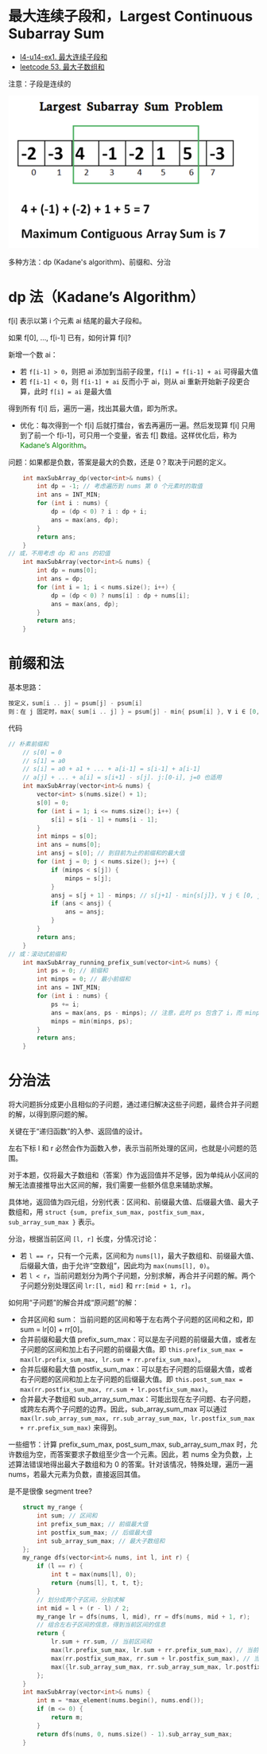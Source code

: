# 最大连续子段和，Largest Continuous Subarray Sum

* [l4-u14-ex1. 最大连续子段和](https://oj.youdao.com/course/13/82/1#/1/9465)
* [leetcode 53. 最大子数组和](https://leetcode.cn/problems/maximum-subarray/)

注意：子段是连续的

![largest subarray sum](pics/largest-subarray-sum.png)

多种方法：dp (Kadane's algorithm)、前缀和、分治

# dp 法（Kadane’s Algorithm）

f[i] 表示以第 i 个元素 ai 结尾的最大子段和。

如果 f[0], …, f[i-1] 已有，如何计算 f[i]?

新增一个数 ai：
* 若 `f[i-1] > 0`，则把 ai 添加到当前子段里，`f[i] = f[i-1] + ai` 可得最大值
* 若 `f[i-1] < 0`，则 `f[i-1] + ai` 反而小于 ai，则从 ai 重新开始新子段更合算，此时 `f[i] = ai` 是最大值

得到所有 f[i] 后，遍历一遍，找出其最大值，即为所求。
- 优化：每次得到一个 f[i] 后就打擂台，省去再遍历一遍。然后发现算 f[i] 只用到了前一个 f[i-1]，可只用一个变量，省去 f[] 数组。这样优化后，称为 <font color="green">Kadane’s Algorithm</font>。

问题：如果都是负数，答案是最大的负数，还是 0？取决于问题的定义。

```cpp
    int maxSubArray_dp(vector<int>& nums) {
        int dp = -1; // 考虑遍历到 nums 第 0 个元素时的取值
        int ans = INT_MIN;
        for (int i : nums) {
            dp = (dp < 0) ? i : dp + i;
            ans = max(ans, dp);
        }
        return ans;
    }
// 或，不用考虑 dp 和 ans 的初值
    int maxSubArray(vector<int>& nums) {
        int dp = nums[0];
        int ans = dp;
        for (int i = 1; i < nums.size(); i++) {
            dp = (dp < 0) ? nums[i] : dp + nums[i];
            ans = max(ans, dp);
        }
        return ans;
    }
```

# 前缀和法

基本思路：
```cpp
按定义，sum[i .. j] = psum[j] - psum[i]
则：在 j 固定时，max{ sum[i .. j] } = psum[j] - min{ psum[i] }, ∀ i ∈ [0, j-1]
```
代码
```cpp
// 朴素前缀和
    // s[0] = 0
    // s[1] = a0
    // s[i] = a0 + a1 + ... + a[i-1] = s[i-1] + a[i-1]
    // a[j] + ... + a[i] = s[i+1] - s[j]. j:[0-i], j=0 也适用 
    int maxSubArray(vector<int>& nums) {
        vector<int> s(nums.size() + 1);
        s[0] = 0;
        for (int i = 1; i <= nums.size(); i++) {
            s[i] = s[i - 1] + nums[i - 1];
        }
        int minps = s[0];
        int ans = nums[0];
        int ansj = s[0]; // 到目前为止的前缀和的最大值
        for (int j = 0; j < nums.size(); j++) {
            if (minps < s[j]) {
                minps = s[j];
            }
            ansj = s[j + 1] - minps; // s[j+1] - min{s[j]}, ∀ j ∈ [0, j]
            if (ans < ansj) {
                ans = ansj;
            }
        }
        return ans;
    }
// 或：滚动式前缀和
    int maxSubArray_running_prefix_sum(vector<int>& nums) {
        int ps = 0; // 前缀和
        int minps = 0; // 最小前缀和
        int ans = INT_MIN;
        for (int i : nums) {
            ps += i;
            ans = max(ans, ps - minps); // 注意，此时 ps 包含了 i，而 minps 没包含 i
            minps = min(minps, ps);
        }
        return ans;
    }
```

# 分治法

将大问题拆分成更小且相似的子问题，通过递归解决这些子问题，最终合并子问题的解，以得到原问题的解。

关键在于“递归函数”的入参、返回值的设计。

左右下标 l 和 r 必然会作为函数入参，表示当前所处理的区间，也就是小问题的范围。

对于本题，仅将最大子数组和（答案）作为返回值并不足够，因为单纯从小区间的解无法直接推导出大区间的解，我们需要一些额外信息来辅助求解。

具体地，返回值为四元组，分别代表：区间和、前缀最大值、后缀最大值、最大子数组和，用 `struct {sum, prefix_sum_max, postfix_sum_max, sub_array_sum_max }` 表示。

分治，根据当前区间 `[l, r]` 长度，分情况讨论：
- 若 `l == r`，只有一个元素，区间和为 `nums[l]`，最大子数组和、前缀最大值、后缀最大值，由于允许“空数组”，因此均为 `max(nums[l], 0)`。
- 若 `l < r`，当前问题划分为两个子问题，分别求解，再合并子问题的解。两个子问题分别处理区间 `lr:[l, mid]` 和 `rr:[mid + 1, r]`。

如何用“子问题”的解合并成“原问题”的解：

- 合并区间和 sum： 当前问题的区间和等于左右两个子问题的区间和之和，即 sum = lr[0] + rr[0]。
- 合并前缀和最大值 prefix_sum_max：可以是左子问题的前缀最大值，或者左子问题的区间和加上右子问题的前缀最大值。即 `this.prefix_sum_max = max(lr.prefix_sum_max, lr.sum + rr.prefix_sum_max)`。
- 合并后缀和最大值 postfix_sum_max：可以是右子问题的后缀最大值，或者右子问题的区间和加上左子问题的后缀最大值。即 `this.post_sum_max = max(rr.postfix_sum_max, rr.sum + lr.postfix_sum_max)`。
- 合并最大子数组和 sub_array_sum_max：可能出现在左子问题、右子问题，或跨左右两个子问题的边界。因此，sub_array_sum_max 可以通过 `max(lr.sub_array_sum_max, rr.sub_array_sum_max, lr.postfix_sum_max + rr.prefix_sum_max)` 来得到。

一些细节：计算 prefix_sum_max, post_sum_max, sub_array_sum_max 时，允许数组为空，而答案要求子数组至少含一个元素。因此，若 nums 全为负数，上述算法错误地得出最大子数组和为 0 的答案。针对该情况，特殊处理，遍历一遍 nums，若最大元素为负数，直接返回其值。

是不是很像 segment tree?

```cpp
    struct my_range {
        int sum; // 区间和
        int prefix_sum_max; // 前缀最大值
        int postfix_sum_max; // 后缀最大值
        int sub_array_sum_max; // 最大子数组和
    };
    my_range dfs(vector<int>& nums, int l, int r) {
        if (l == r) {
            int t = max(nums[l], 0);
            return {nums[l], t, t, t};
        }
        // 划分成两个子区间，分别求解
        int mid = l + (r - l) / 2;
        my_range lr = dfs(nums, l, mid), rr = dfs(nums, mid + 1, r);
        // 组合左右子区间的信息，得到当前区间的信息
        return {
            lr.sum + rr.sum, // 当前区间和
            max(lr.prefix_sum_max, lr.sum + rr.prefix_sum_max), // 当前区间前缀最大值
            max(rr.postfix_sum_max, rr.sum + lr.postfix_sum_max), // 当前区间后缀最大值
            max({lr.sub_array_sum_max, rr.sub_array_sum_max, lr.postfix_sum_max + rr.prefix_sum_max}) // 最大子数组和
        };
    }
    int maxSubArray(vector<int>& nums) {
        int m = *max_element(nums.begin(), nums.end());
        if (m <= 0) {
            return m;
        }
        return dfs(nums, 0, nums.size() - 1).sub_array_sum_max;
    }
```
